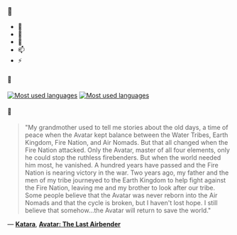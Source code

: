 ### 👋

- 🔭
- 🌱
- 💬
- 📫
- ⚡

#### 🧏

[![Most used languages](https://github-readme-stats-aynah.vercel.app/api/top-langs/?username=aynh&theme=solarized-dark&langs_count=6&layout=compact&hide_title=true)](https://github.com/anuraghazra/github-readme-stats#gh-dark-mode-only)
[![Most used languages](https://github-readme-stats-aynah.vercel.app/api/top-langs/?username=aynh&theme=solarized-light&langs_count=6&layout=compact&hide_title=true)](https://github.com/anuraghazra/github-readme-stats#gh-light-mode-only)

#### 💬

> "My grandmother used to tell me stories about the old days, a time of peace when the Avatar kept balance between the Water Tribes, Earth Kingdom, Fire Nation, and Air Nomads. But that all changed when the Fire Nation attacked. Only the Avatar, master of all four elements, only he could stop the ruthless firebenders. But when the world needed him most, he vanished. A hundred years have passed and the Fire Nation is nearing victory in the war. Two years ago, my father and the men of my tribe journeyed to the Earth Kingdom to help fight against the Fire Nation, leaving me and my brother to look after our tribe. Some people believe that the Avatar was never reborn into the Air Nomads and that the cycle is broken, but I haven't lost hope. I still believe that somehow...the Avatar will return to save the world."

&mdash; [**Katara**](https://myanimelist.net/character.php?q=Katara&cat=character), [**Avatar: The Last Airbender**](https://myanimelist.net/search/all?q=Avatar%3A%20The%20Last%20Airbender&cat=all)

